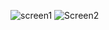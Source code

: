 
![screen1](https://github.com/user-attachments/assets/2ed686d3-1533-4526-a518-d1d75e7eb517)
![Screen2](https://github.com/user-attachments/assets/a2d63ab8-523f-4dc7-a486-5ef14c883428)
